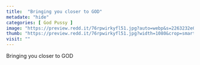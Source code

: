 ```yaml
---
title:  "Bringing you closer to GOD"
metadate: "hide"
categories: [ God Pussy ]
image: "https://preview.redd.it/76rpwirkyfl51.jpg?auto=webp&s=2263232e0bc7082a0a1e1e808b1562cc70759add"
thumb: "https://preview.redd.it/76rpwirkyfl51.jpg?width=1080&crop=smart&auto=webp&s=10c9a9da3289f1c53ca412e44f6303c12c3e4138"
visit: ""
---
```

Bringing you closer to GOD
